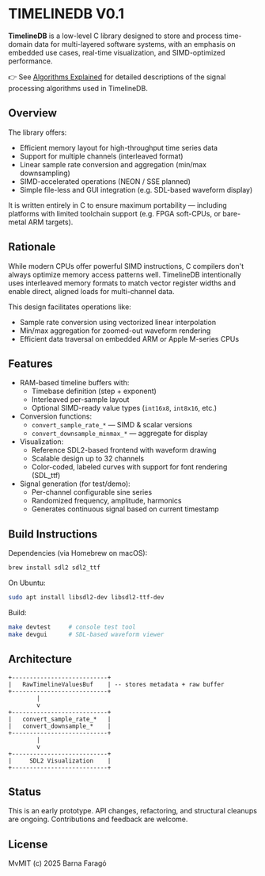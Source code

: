 # TIMELINEDB V0.1

**TimelineDB** is a low-level C library designed to store and process time-domain data for multi-layered software systems, with an emphasis on embedded use cases, real-time visualization, and SIMD-optimized performance.

 👉 See [Algorithms Explained](doc/algorithms.md) for detailed descriptions of the signal processing algorithms used in TimelineDB.

## Overview

The library offers:
- Efficient memory layout for high-throughput time series data
- Support for multiple channels (interleaved format)
- Linear sample rate conversion and aggregation (min/max downsampling)
- SIMD-accelerated operations (NEON / SSE planned)
- Simple file-less and GUI integration (e.g. SDL-based waveform display)

It is written entirely in C to ensure maximum portability — including platforms with limited toolchain support (e.g. FPGA soft-CPUs, or bare-metal ARM targets).

## Rationale

While modern CPUs offer powerful SIMD instructions, C compilers don't always optimize memory access patterns well. TimelineDB intentionally uses interleaved memory formats to match vector register widths and enable direct, aligned loads for multi-channel data.

This design facilitates operations like:
- Sample rate conversion using vectorized linear interpolation
- Min/max aggregation for zoomed-out waveform rendering
- Efficient data traversal on embedded ARM or Apple M-series CPUs

## Features

- RAM-based timeline buffers with:
  - Timebase definition (step + exponent)
  - Interleaved per-sample layout
  - Optional SIMD-ready value types (`int16x8`, `int8x16`, etc.)
- Conversion functions:
  - `convert_sample_rate_*` — SIMD & scalar versions
  - `convert_downsample_minmax_*` — aggregate for display
- Visualization:
  - Reference SDL2-based frontend with waveform drawing
  - Scalable design up to 32 channels
  - Color-coded, labeled curves with support for font rendering (SDL_ttf)
- Signal generation (for test/demo):
  - Per-channel configurable sine series
  - Randomized frequency, amplitude, harmonics
  - Generates continuous signal based on current timestamp

## Build Instructions

Dependencies (via Homebrew on macOS):

```bash
brew install sdl2 sdl2_ttf
```

On Ubuntu:
```bash
sudo apt install libsdl2-dev libsdl2-ttf-dev
```

Build:

```bash
make devtest     # console test tool
make devgui      # SDL-based waveform viewer
```

## Architecture

```text
+---------------------------+
|   RawTimelineValuesBuf    | -- stores metadata + raw buffer
+---------------------------+
        |
        v
+---------------------------+
|   convert_sample_rate_*   |
|   convert_downsample_*    |
+---------------------------+
        |
        v
+---------------------------+
|     SDL2 Visualization    |
+---------------------------+
```

## Status

This is an early prototype. API changes, refactoring, and structural cleanups are ongoing. Contributions and feedback are welcome.

## License

MvMIT (c) 2025 Barna Faragó